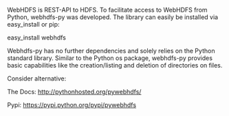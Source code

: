 WebHDFS is REST-API to HDFS. To facilitate access to WebHDFS from Python, webhdfs-py was developed. The library can easily be installed via easy_install or pip:

easy_install webhdfs

Webhdfs-py has no further dependencies and solely relies on the Python standard library. Similar to the Python os package, webhdfs-py provides basic capabilities like the creation/listing and deletion of directories on files. 


Consider alternative:

The Docs:
http://pythonhosted.org/pywebhdfs/

Pypi:
https://pypi.python.org/pypi/pywebhdfs
